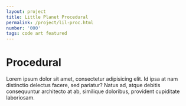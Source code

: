 ```yaml
---
layout: project
title: Little Planet Procedural
permalink: /project/lil-proc.html
number: '000'
tags: code art featured
---
```


# Procedural

Lorem ipsum dolor sit amet, consectetur adipisicing elit. Id ipsa at nam distinctio delectus facere, sed pariatur? Natus ad, atque debitis consequuntur architecto at ab, similique doloribus, provident cupiditate laboriosam.